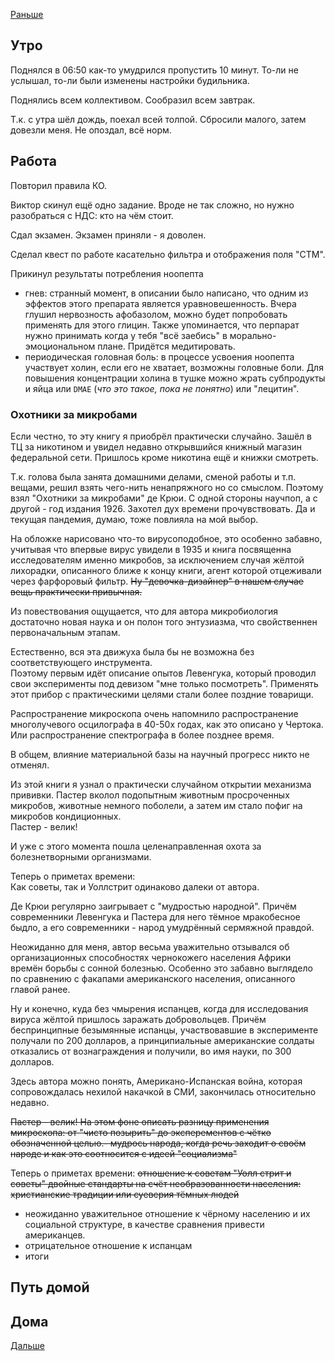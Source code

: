 [Раньше](2020.06.14.md)  
## Утро
Поднялся в 06:50 как-то умудрился пропустить 10 минут. То-ли не услышал, то-ли были изменены настройки будильника.

Поднялись всем коллективом. Сообразил всем завтрак.

Т.к. с утра шёл дождь, поехал всей толпой. Сбросили малого, затем довезли меня. Не опоздал, всё норм.
## Работа
Повторил правила КО.

Виктор скинул ещё одно задание. Вроде не так сложно, но нужно разобраться с НДС: кто на чём стоит.

Сдал экзамен. Экзамен приняли - я доволен.

Сделал квест по работе касательно фильтра и отображения поля "СТМ".

Прикинул результаты потребления ноопепта
 - гнев: странный момент, в описании было написано, что одним из эффектов этого препарата является уравновешенность. Вчера глушил нервозность афобазолом, можно будет попробовать применять для этого глицин. Также упоминается, что перпарат нужно принимать когда у тебя "всё заебись" в морально-эмоциональном плане. Придётся медитировать.
 - периодическая головная боль: в процессе усвоения ноопепта участвует холин, если его не хватает, возможны головные боли. Для повышения концентрации холина в тушке можно жрать субпродукты и яйца или `DMAE` (*что это такое, пока не понятно*) или "лецитин".

### Охотники за микробами
Если честно, то эту книгу я приобрёл практически случайно. Зашёл в ТЦ за никотином и увидел недавно открывшийся книжный магазин федеральной сети. Пришлось кроме никотина ещё и книжки смотреть.  

Т.к. голова была занята домашними делами, сменой работы и т.п. вещами, решил взять чего-нить ненапряжного но со смыслом. Поэтому взял "Охотники за микробами" де Крюи. С одной стороны научпоп, а с другой - год издания 1926. Захотел дух времени прочувствовать. Да и текущая пандемия, думаю, тоже повлияла на мой выбор.
 
На обложке нарисовано что-то вирусоподобное, это особенно забавно, учитывая что впервые вирус увидели в 1935 и книга посвященна исследователям именно микробов, за исключением случая жёлтой лихорадки, описанного ближе к концу книги, агент которой отцеживали через фарфоровый фильтр. ~~Ну "девочка-дизайнер" в нашем случае вещь практически привычная.~~
 
Из повествования ощущается, что для автора микробиология достаточно новая наука и он полон того энтузиазма, что свойственнен первоначальным этапам.

Естественно, вся эта движуха была бы не возможна без соответствующего инструмента.  
Поэтому первым идёт описание опытов Левенгука, который проводил свои эксперименты под девизом "мне только посмотреть". Применять этот прибор с практическими целями стали более поздние товарищи.  

Распространение микроскопа очень напомнило распространение многолучевого осцилографа в 40-50х годах, как это описано у Чертока. Или распространение спектрографа в более позднее время.  

В общем, влияние материальной базы на научный прогресс никто не отменял.

Из этой книги я узнал о практически случайном открытии механизма прививки. Пастер вколол подопытным животным просроченных микробов, животные немного поболели, а затем им стало пофиг на микробов кондиционных.  
Пастер - велик!

И уже с этого момента пошла целенаправленная охота за болезнетворными организмами.

Теперь о приметах времени:  
Как советы, так и Уоллстрит одинаково далеки от автора.  

Де Крюи регулярно заигрывает с "мудростью народной". Причём современники Левенгука и Пастера для него тёмное мракобесное быдло, а его современники - народ умудрённый сермяжной правдой.

Неожиданно для меня, автор весьма уважительно отзывался об организационных способностях чернокожего населения Африки времён борьбы с сонной болезнью. Особенно это забавно выглядело по сравнению с факапами американского населения, описанного главой ранее.

Ну и конечно, куда без чмырения испанцев, когда для исследования вируса жёлтой пришлось заражать добровольцев. Причём беспринципные безымянные испанцы, участвовавшие в эксперименте получали по 200 долларов, а принципиальные американские солдаты отказались от вознаграждения и получили, во имя науки, по 300 долларов.

Здесь автора можно понять, Американо-Испанская война, которая сопровождалась нехилой накачкой в СМИ, закончилась относительно недавно.

~~Пастер - велик! На этом фоне описать разницу применения микроскопа: от "чисто позырить" до эксперементов с чётко обозначенной целью.- мудрось народа, когда речь заходит о своём народе и как это соотносится с идеей "социализма"~~

Теперь о приметах времени:
~~отношение к советам "Уолл стрит и советы"
 двойные стандарты на счёт необразованности населения: христианские традиции или суеверия тёмных людей~~
 - неожиданно уважительное отношение к чёрному населению и их социальной структуре, в качестве сравнения привести американцев.
 - отрицательное отношение к испанцам
 - итоги

## Путь домой
## Дома
[Дальше](2020.06.16.md)